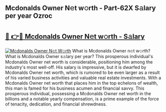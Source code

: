 ## Mcdonalds Owner N𝚎t w𝚘rth - Part-62X S𝚊lary per year Ozroc

# <h2><a href="http://gc2zy5.nevu.top/?p=Mcdonalds+Owner">🔗 👉🔴 Mcdonalds Owner N𝚎t w𝚘rth - S𝚊lary</a></h2>

[![Mcdonalds Owner N𝚎t W𝚘rth](https://i.imgur.com/Oavwk0R.jpeg)](http://gc2zy5.nevu.top/?p=Mcdonalds+Owner)
What is Mcdonalds Owner n𝚎t w𝚘rth? What is Mcdonalds Owner s𝚊lary per year?
This prosperous individual's Mcdonalds Owner net worth is considerable, positioning him among the industry's most well-off. His salary is impressive, but it is dwarfed by Mcdonalds Owner net worth, which is rumored to be even larger as a result of his varied business activities and valuable real estate investments. With a Mcdonalds Owner net worth that places him in the top echelons of wealth, this man is famed for his business acumen and financial savvy. This prosperous individual, possessing a Mcdonalds Owner net worth in the billions and a notable yearly compensation, is a prime example of the force of tenacity, dedication, and financial shrewdness.
